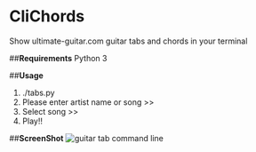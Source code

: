 # CliChords
Show ultimate-guitar.com guitar tabs and chords in your terminal 

##**Requirements**
Python 3

##**Usage**
1. ./tabs.py
2. Please enter artist name or song >>
3. Select song >> 
3. Play!!

##**ScreenShot**
![guitar tab command line](https://i.imgur.com/f2lXTCh.png)


